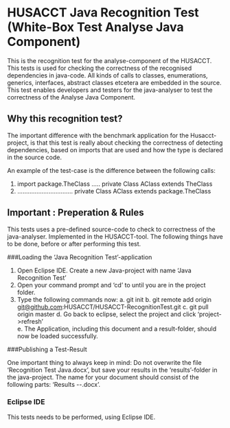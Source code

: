 # HUSACCT Java Recognition Test (White-Box Test Analyse Java Component)


This is the recognition test for the analyse-component of the HUSACCT. This tests is used for
checking the correctness of the recognised dependencies in java-code. All kinds of calls to classes, enumerations,
generics, interfaces, abstract classes etcetera are embedded in the source. This test enables developers and testers
for the java-analyser to test the correctness of the Analyse Java Component. 


## Why this recognition test?

The important difference with the benchmark application for the Husacct-project, is that
this test is really about checking the correctness of detecting dependencies, based on imports
that are used and how the type is declared in the source code. 

An example of the test-case is the difference between the following calls:
1. import package.TheClass    .....   private Class AClass extends TheClass
2. ................................   private Class AClass extends package.TheClass

## Important : Preperation & Rules

This tests uses a pre-defined source-code to check to correctness of the java-analyser. Implemented in the HUSACCT-tool. The following things have to be done, before or after performing this test. 

###Loading the ‘Java Recognition Test’-application

1.	Open Eclipse IDE. Create a new Java-project with name ‘Java Recognition Test’
2.	Open your command prompt and ‘cd’ to until you are in the project folder. 
3.	Type the following commands now:
a.	git init    <ENTER>
b.	git remote add origin git@github.com:HUSACCT/HUSACCT-RecognitionTest.git  <ENTER>
c.	git pull origin master   <ENTER>
d.	Go back to eclipse, select the project and click ‘project->refresh’   
e.	The Application, including this document and a result-folder, should now be loaded successfully.


###Publishing a Test-Result

One important thing to always keep in mind: Do not overwrite the file ‘Recognition Test Java.docx’, but save your results in the ‘results’-folder in the java-project. The name for your document should consist of the following parts: ‘Results <Day>-<Month>-<Year>.docx’. 



### Eclipse IDE

This tests needs to be performed, using Eclipse IDE.